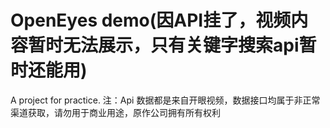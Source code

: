 # OpenEyes demo(因API挂了，视频内容暂时无法展示，只有关键字搜索api暂时还能用)
A project for practice. 
注：Api 数据都是来自开眼视频，数据接口均属于非正常渠道获取，请勿用于商业用途，原作公司拥有所有权利
